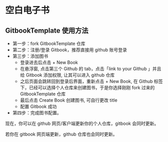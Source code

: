 # 空白电子书


## GitbookTemplate 使用方法


- 第一步：fork GitbookTemplate 仓库
- 第二步：注册/登录 Gitbook，推荐直接用 github 账号登录
- 第三步：添加图书
	+ 登录进去后点击 + New Book
	+ 在悬浮窗, 点击第三个 Github 的 tab，点击「link to your Github 」并且给 Gitbook 添加权限, 让其可以进入 github 仓库
	+ 之后页面会跳转回到登录后界面，重新点击 + New Book, 在 Github 标签下，已经可以选择个人仓库来创建图书，于是你选择刚刚 fork 过来的 GitbookTemplate 仓库
	+ 最后点击 Create Book 创建图书, 可自行更改 title
	+ 配置 Gitbook 成功
- 第四步：完成图书配置。

现在，你可以在 github 网页/客户端更新你的个人仓库，gitbook 会同时更新。

若你在 gitbook 网页端更新，github 仓库也会同时更新。


